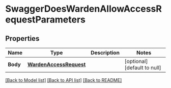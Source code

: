 # SwaggerDoesWardenAllowAccessRequestParameters

## Properties
Name | Type | Description | Notes
------------ | ------------- | ------------- | -------------
**Body** | [**WardenAccessRequest**](wardenAccessRequest.md) |  | [optional] [default to null]

[[Back to Model list]](../README.md#documentation-for-models) [[Back to API list]](../README.md#documentation-for-api-endpoints) [[Back to README]](../README.md)


